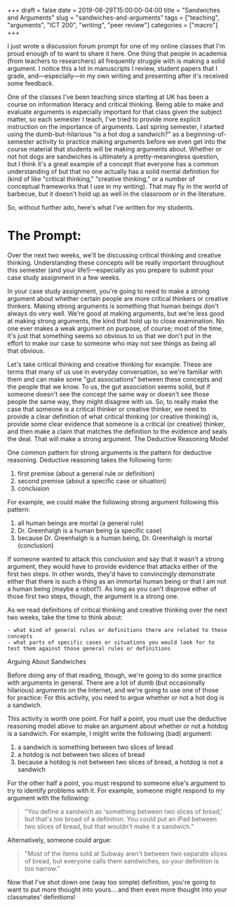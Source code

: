 +++
draft = false
date = 2019-08-29T15:00:00-04:00
title = "Sandwiches and Arguments"
slug = "sandwiches-and-arguments" 
tags = ["teaching", "arguments", "ICT 200", "writing", "peer review"]
categories = ["macro"]
+++

I just wrote a discussion forum prompt for one of my online classes that I'm proud enough of to want to share it here. One thing that people in academia (from teachers to researchers) all frequently struggle with is making a solid argument. I notice this a lot in manuscripts I review, student papers that I grade, and—especially—in my own writing and presenting after it's received some feedback. 

One of the classes I've been teaching since starting at UK has been a course on information literacy and critical thinking. Being able to make and evaluate arguments is especially important for that class given the subject matter, so each semester I teach, I've tried to provide more explicit instruction on the importance of arguments. Last spring semester, I started using the dumb-but-hilarious "is a hot dog a sandwich?" as a beginning-of-semester activity to practice making arguments before we even get into the course material that students will be making arguments about. Whether or not hot dogs are sandwiches is ultimately a pretty-meaningless question, but I think it's a great example of a concept that everyone has a common understanding of but that no one actually has a solid mental definition for (kind of like "critical thinking," "creative thinking," or a number of conceptual frameworks that I use in my writing). That may fly in the world of barbecue, but it doesn't hold up as well in the classroom or in the literature.

So, without further ado, here's what I've written for my students.

# The Prompt:

Over the next two weeks, we'll be discussing critical thinking and creative thinking. Understanding these concepts will be really important throughout this semester (and your life!)—especially as you prepare to submit your case study assignment in a few weeks.

In your case study assignment, you're going to need to make a strong argument about whether certain people are more critical thinkers or creative thinkers. Making strong arguments is something that human beings don't always do very well. We're good at making arguments, but we're less good at making strong arguments, the kind that hold up to close examination. No one ever makes a weak argument on purpose, of course; most of the time, it's just that something seems so obvious to us that we don't put in the effort to make our case to someone who may not see things as being all that obvious.

Let's take critical thinking and creative thinking for example. These are terms that many of us use in everyday conversation, so we're familiar with them and can make some "gut associations" between these concepts and the people that we know. To us, the gut association seems solid, but if someone doesn't see the concept the same way or doesn't see those people the same way, they might disagree with us. So, to really make the case that someone is a critical thinker or creative thinker, we need to provide a clear definition of what critical thinking (or creative thinking) is, provide some clear evidence that someone is a critical (or creative) thinker, and then make a claim that matches the definition to the evidence and seals the deal. That will make a strong argument.
The Deductive Reasoning Model

One common pattern for strong arguments is the pattern for deductive reasoning. Deductive reasoning takes the following form:

 1. first premise (about a general rule or definition)
 2. second premise (about a specific case or situation)
 3. conclusion

For example, we could make the following strong argument following this pattern:

   1. all human beings are mortal (a general rule)
   2. Dr. Greenhalgh is a human being (a specific case)
   3. because Dr. Greenhalgh is a human being, Dr. Greenhalgh is mortal (conclusion)

If someone wanted to attack this conclusion and say that it wasn't a strong argument, they would have to provide evidence that attacks either of the first two steps. In other words, they'd have to convincingly demonstrate either that there is such a thing as an immortal human being or that I am not a human being (maybe a robot?). As long as you can't disprove either of those first two steps, though, the argument is a strong one.

As we read definitions of critical thinking and creative thinking over the next two weeks, take the time to think about:

    - what kind of general rules or definitions there are related to these concepts
    - what parts of specific cases or situations you would look for to test them against those general rules or definitions

Arguing About Sandwiches

Before doing any of that reading, though, we're going to do some practice with arguments in general. There are a lot of dumb (but occasionally hilarious) arguments on the Internet, and we're going to use one of those for practice: For this activity, you need to argue whether or not a hot dog is a sandwich.

This activity is worth one point. For half a point, you must use the deductive reasoning model above to make an argument about whether or not a hotdog is a sandwich. For example, I might write the following (bad) argument:

1. a sandwich is something between two slices of bread
2. a hotdog is not between two slices of bread
3. because a hotdog is not between two slices of bread, a hotdog is not a sandwich

For the other half a point, you must respond to someone else's argument to try to identify problems with it. For example, someone might respond to my argument with the following:

> "You define a sandwich as 'something between two slices of bread,' but that's too broad of a definition. You could put an iPad between two slices of bread, but that wouldn't make it a sandwich."

Alternatively, someone could argue:

> "Most of the items sold at Subway aren't between two separate slices of bread, but everyone calls them sandwiches, so your definition is too narrow."

Now that I've shot down one (way too simple) definition, you're going to want to put more thought into yours... and then even more thought into your classmates' definitions!